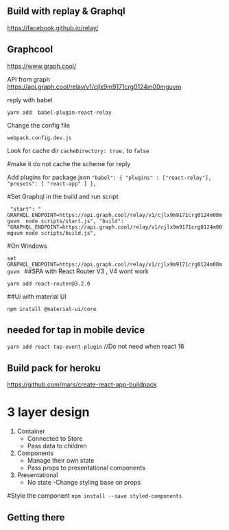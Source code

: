 ## 
## Build with replay & Graphql

https://facebook.github.io/relay/


## Graphcool

https://www.graph.cool/


API from graph
https://api.graph.cool/relay/v1/cjlx9m9171crg0124m00mguvm


reply with babel

`yarn add  babel-plugin-react-relay`

Change the config file

`webpack.config.dev.js`

Look for cache dir `cacheDirectory: true,` to `false`

#make it do not cache the scheme for reply

Add plugins for package.json
`"babel": {
     "plugins" : ["react-relay"],
     "presets": [
       "react-app"
     ]
   },`

#Set Graphql in the build and run script

` "start": " GRAPHQL_ENDPOINT=https://api.graph.cool/relay/v1/cjlx9m9171crg0124m00mguvm  node scripts/start.js",
     "build": "GRAPHQL_ENDPOINT=https://api.graph.cool/relay/v1/cjlx9m9171crg0124m00mguvm node scripts/build.js",`


#On Windows

`set GRAPHQL_ENDPOINT=https://api.graph.cool/relay/v1/cjlx9m9171crg0124m00mguvm
`
##SPA with React Router V3 , V4 wont work

`yarn add react-router@3.2.0`


##Ui with material UI

`npm install @material-ui/core`

## needed for tap in mobile device

`yarn add react-tap-event-plugin` //Do not need when react 16


## Build pack for heroku
https://github.com/mars/create-react-app-buildpack


# 3 layer design
1. Container 
    - Connected to Store
    - Pass data to children
2. Components
    - Manage their own state
    - Pass props to presentational components
3. Presentational
    - No state
    -Change styling base on props
        
#Style the component
`npm install --save styled-components`


## Getting there
